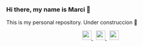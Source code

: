 ### Hi there, my name is Marci 👋

This is my personal repository. Under construccion :construction:



<p align="center">
    <a href="https://es.linkedin.com/in/marci-arevalo-lopez-2616028b?trk=public-profile-badge-profile-badge-view-profile-cta"target="_blank"rel="noopener noreferrer">
        <img src="https://cdn-icons-png.flaticon.com/512/3536/3536505.png" width="25px" />
    </a>
    &nbsp;
    <a href="https://github.com/Marci-AR/"target="_blank"rel="noopener noreferrer">
        <img src="https://cdn-icons-png.flaticon.com/512/5968/5968866.png" width="25px" />
    </a>
    &nbsp;
    <a href="https://twitter.com/MarciArevalo"target="_blank"rel="noopener noreferrer">
        <img src="https://cdn-icons-png.flaticon.com/512/3256/3256013.png" width="25px" />
    </a>
</p>

<!--
**Marci-AR/Marci-AR** is a ✨ _special_ ✨ repository because its `README.md` (this file) appears on your GitHub profile.

Here are some ideas to get you started:

- 🔭 I’m currently working on ...
- 🌱 I’m currently learning ...
- 👯 I’m looking to collaborate on ...
- 🤔 I’m looking for help with ...
- 💬 Ask me about ...
- 📫 How to reach me: ...
- 😄 Pronouns: ...
- ⚡ Fun fact: ...
-->


<!--

<p align="center">
    <a href="https://github.com/Marci-AR">
    <img height="200em" src="https://github-readme-stats.vercel.app/api?username=Marci-AR&show_icons=true&count_private=true&include_all_commits=true"/>
  </a>
</p>
[Marci's GitHub stats](https://github-readme-stats.vercel.app/api?username=Marci-AR&show_icons=true&count_private=true)

<p align="left">
  <a href="https://github.com/Marci-AR">
    <img height="200em" src="https://github-readme-stats.vercel.app/api?username=Marci-AR&show_icons=true&count_private=true&include_all_commits=true&locale=es" />
  </a>
</p>

<p align="right">
  <a href="https://github.com/Marci-AR">
    <img height="200em" src="https://github-readme-streak-stats.herokuapp.com/?user=Marci-AR" />
  </a>
</p>

<p align="center">
  <a href="https://github.com">
    <img height="200em" src="https://github-readme-stats.vercel.app/api/top-langs/?username=Marci-AR&layout=compact" />
  </a>
</p>
-->
